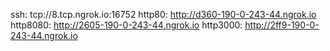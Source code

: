 ssh: tcp://8.tcp.ngrok.io:16752 
http80: http://d360-190-0-243-44.ngrok.io 
http8080: http://2605-190-0-243-44.ngrok.io 
http3000: http://2ff9-190-0-243-44.ngrok.io 
